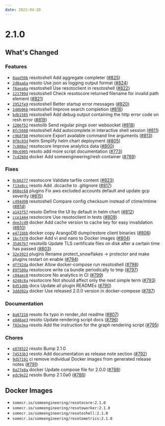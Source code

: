 ```yaml
---
date: 2022-04-28
---
```


# 2.1.0

## What's Changed

### Features

- [`0aad50b`](https://github.com/someengineering/resoto/commit/0aad50b) <span class="badge badge--secondary">resotoshell</span> Add aggregate completer ([#825](https://github.com/someengineering/resoto/pull/825))
- [`2d0aa6a`](https://github.com/someengineering/resoto/commit/2d0aa6a) <span class="badge badge--secondary">resoto</span> Use json as logging output format ([#824](https://github.com/someengineering/resoto/pull/824))
- [`f6aea4a`](https://github.com/someengineering/resoto/commit/f6aea4a) <span class="badge badge--secondary">resotoshell</span> Use resotoclient in resotoshell ([#822](https://github.com/someengineering/resoto/pull/822))
- [`121709d`](https://github.com/someengineering/resoto/commit/121709d) <span class="badge badge--secondary">resotoshell</span> Check resotocore returned filename for invalid path element ([#821](https://github.com/someengineering/resoto/pull/821))
- [`2952fe9`](https://github.com/someengineering/resoto/commit/2952fe9) <span class="badge badge--secondary">resotoshell</span> Better startup error messages ([#820](https://github.com/someengineering/resoto/pull/820))
- [`140b06b`](https://github.com/someengineering/resoto/commit/140b06b) <span class="badge badge--secondary">resotoshell</span> Improve search completion ([#816](https://github.com/someengineering/resoto/pull/816))
- [`bdb1585`](https://github.com/someengineering/resoto/commit/bdb1585) <span class="badge badge--secondary">resotoshell</span> Add debug output containing the http error code on resh error ([#819](https://github.com/someengineering/resoto/pull/819))
- [`1206f52`](https://github.com/someengineering/resoto/commit/1206f52) <span class="badge badge--secondary">resotolib</span> Send regular pings over websocket ([#818](https://github.com/someengineering/resoto/pull/818))
- [`8fc5688`](https://github.com/someengineering/resoto/commit/8fc5688) <span class="badge badge--secondary">resotoshell</span> Add autocomplete in interactive shell session ([#811](https://github.com/someengineering/resoto/pull/811))
- [`c968f88`](https://github.com/someengineering/resoto/commit/c968f88) <span class="badge badge--secondary">resotocore</span> Export available command line arguments ([#813](https://github.com/someengineering/resoto/pull/813))
- [`9f9c03d`](https://github.com/someengineering/resoto/commit/9f9c03d) <span class="badge badge--secondary">helm</span> Simplify helm chart deployment ([#805](https://github.com/someengineering/resoto/pull/805))
- [`7c808a7`](https://github.com/someengineering/resoto/commit/7c808a7) <span class="badge badge--secondary">resotocore</span> Improve analytics data ([#800](https://github.com/someengineering/resoto/pull/800))
- [`90c6905`](https://github.com/someengineering/resoto/commit/90c6905) <span class="badge badge--secondary">resoto</span> add more script documentation ([#773](https://github.com/someengineering/resoto/pull/773))
- [`7cd260d`](https://github.com/someengineering/resoto/commit/7cd260d) <span class="badge badge--secondary">docker</span> Add someengineering/resh container ([#789](https://github.com/someengineering/resoto/pull/789))

### Fixes

- [`9cb6277`](https://github.com/someengineering/resoto/commit/9cb6277) <span class="badge badge--secondary">resotocore</span> Validate tarfile content ([#823](https://github.com/someengineering/resoto/pull/823))
- [`f13e8cc`](https://github.com/someengineering/resoto/commit/f13e8cc) <span class="badge badge--secondary">resoto</span> Add .dccache to .gitignore ([#817](https://github.com/someengineering/resoto/pull/817))
- [`860ec68`](https://github.com/someengineering/resoto/commit/860ec68) <span class="badge badge--secondary">plugins</span> Fix aws excluded accounts default and update gcp severity ([#815](https://github.com/someengineering/resoto/pull/815))
- [`c494d90`](https://github.com/someengineering/resoto/commit/c494d90) <span class="badge badge--secondary">resotoshell</span> Compare config checksum instead of ctime/mtime ([#814](https://github.com/someengineering/resoto/pull/814))
- [`a143f57`](https://github.com/someengineering/resoto/commit/a143f57) <span class="badge badge--secondary">resoto</span> Define the UI by default in helm chart ([#812](https://github.com/someengineering/resoto/pull/812))
- [`cce1444`](https://github.com/someengineering/resoto/commit/cce1444) <span class="badge badge--secondary">resotocore</span> Use resotoclient in tests ([#809](https://github.com/someengineering/resoto/pull/809))
- [`dee2cd9`](https://github.com/someengineering/resoto/commit/dee2cd9) <span class="badge badge--secondary">docker</span> Add cache version to cache key for easy invalidation ([#810](https://github.com/someengineering/resoto/pull/810))
- [`e471bbb`](https://github.com/someengineering/resoto/commit/e471bbb) <span class="badge badge--secondary">docker</span> copy ArangoDB dump/restore client binaries ([#806](https://github.com/someengineering/resoto/pull/806))
- [`1bcf470`](https://github.com/someengineering/resoto/commit/1bcf470) <span class="badge badge--secondary">docker</span> Add vi and nano to Docker images ([#804](https://github.com/someengineering/resoto/pull/804))
- [`35467b7`](https://github.com/someengineering/resoto/commit/35467b7) <span class="badge badge--secondary">resotolib</span> Update TLS certificate files on disk after a certain time has passed ([#803](https://github.com/someengineering/resoto/pull/803))
- [`32e3923`](https://github.com/someengineering/resoto/commit/32e3923) <span class="badge badge--secondary">plugins</span> Rename protect_snowflakes -> protector and make plugins restart on enable ([#794](https://github.com/someengineering/resoto/pull/794))
- [`dff92da`](https://github.com/someengineering/resoto/commit/dff92da) <span class="badge badge--secondary">docker</span> Allow docker-compose run resotoshell ([#798](https://github.com/someengineering/resoto/pull/798))
- [`89f509a`](https://github.com/someengineering/resoto/commit/89f509a) <span class="badge badge--secondary">resotocore</span> write ca bundle periodically to tmp ([#797](https://github.com/someengineering/resoto/pull/797))
- [`c04aec0`](https://github.com/someengineering/resoto/commit/c04aec0) <span class="badge badge--secondary">resotocore</span> No analytics in CI ([#799](https://github.com/someengineering/resoto/pull/799))
- [`4248c8a`](https://github.com/someengineering/resoto/commit/4248c8a) <span class="badge badge--secondary">resotocore</span> Not should affect only the next simple term ([#793](https://github.com/someengineering/resoto/pull/793))
- [`6d51d8b`](https://github.com/someengineering/resoto/commit/6d51d8b) <span class="badge badge--secondary">docs</span> Update all plugin READMEs ([#790](https://github.com/someengineering/resoto/pull/790))
- [`3ddd92a`](https://github.com/someengineering/resoto/commit/3ddd92a) <span class="badge badge--secondary">docker</span> Use released 2.0.0 version in docker-compose ([#787](https://github.com/someengineering/resoto/pull/787))

### Documentation

- [`8a87218`](https://github.com/someengineering/resoto/commit/8a87218) <span class="badge badge--secondary">resoto</span> fix typo in render_dot readme ([#807](https://github.com/someengineering/resoto/pull/807))
- [`e048ae3`](https://github.com/someengineering/resoto/commit/e048ae3) <span class="badge badge--secondary">resoto</span> Update rendering script docs ([#796](https://github.com/someengineering/resoto/pull/796))
- [`f82e3ea`](https://github.com/someengineering/resoto/commit/f82e3ea) <span class="badge badge--secondary">resoto</span> Add the instruction for the graph rendering script ([#795](https://github.com/someengineering/resoto/pull/795))

### Chores

- [`e878522`](https://github.com/someengineering/resoto/commit/e878522) <span class="badge badge--secondary">resoto</span> Bump 2.1.0
- [`74533b3`](https://github.com/someengineering/resoto/commit/74533b3) <span class="badge badge--secondary">resoto</span> Add documentation as release note section ([#792](https://github.com/someengineering/resoto/pull/792))
- [`9d57191`](https://github.com/someengineering/resoto/commit/9d57191) <span class="badge badge--secondary">ci</span> remove individual Docker images from generated release notes ([#791](https://github.com/someengineering/resoto/pull/791))
- [`0a27e8a`](https://github.com/someengineering/resoto/commit/0a27e8a) <span class="badge badge--secondary">docker</span> Update compose file for 2.0.0 ([#788](https://github.com/someengineering/resoto/pull/788))
- [`edc9e22`](https://github.com/someengineering/resoto/commit/edc9e22) <span class="badge badge--secondary">resoto</span> Bump 2.1.0a0 ([#786](https://github.com/someengineering/resoto/pull/786))

<!--truncate-->

## Docker Images

- `somecr.io/someengineering/resotocore:2.1.0`
- `somecr.io/someengineering/resotoworker:2.1.0`
- `somecr.io/someengineering/resotoshell:2.1.0`
- `somecr.io/someengineering/resotometrics:2.1.0`
